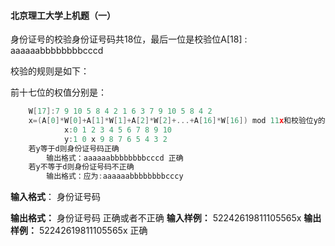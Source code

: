 #### 北京理工大学上机题（一）
身份证号的校验身份证号码共18位，最后一位是校验位A[18] : aaaaaabbbbbbbbcccd

校验的规则是如下：

前十七位的权值分别是：
``` c
    W[17]:7 9 10 5 8 4 2 1 6 3 7 9 10 5 8 4 2
    x=(A[0]*W[0]+A[1]*W[1]+A[2]*W[2]+...+A[16]*W[16]) mod 11x和校验位y的对应规则对应如下：
            x:0 1 2 3 4 5 6 7 8 9 10
            y:1 0 x 9 8 7 6 5 4 3 2
    若y等于d则身份证号码正确
        输出格式：aaaaaabbbbbbbbcccd 正确
    若y不等于d则身份证号码不正确
        输出格式：应为:aaaaaabbbbbbbbcccy
```
**输入格式**：
身份证号码

**输出格式：**
身份证号码 正确或者不正确
**输入样例：**
52242619811105565x
**输出样例：**
52242619811105565x 正确
